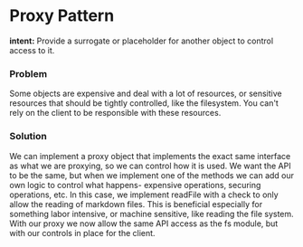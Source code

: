 # Proxy Pattern

**intent:** Provide a surrogate or placeholder for another object to control access to it.

### Problem
Some objects are expensive and deal with a lot of resources, or sensitive resources that should be tightly controlled, like the filesystem. You can't rely on the client to be responsible with these resources.


### Solution
We can implement a proxy object that implements the exact same interface as what we are proxying, so we can control how it is used. We want the API to be the same, but when we implement one of the methods we can add our own logic to control what happens- expensive operations, securing operations, etc. In this case, we implement readFile with a check to only allow the reading of markdown files. This is beneficial especially for something labor intensive, or machine sensitive, like reading the file system. With our proxy we now allow the same API access as the fs module, but with our controls in place for the client.